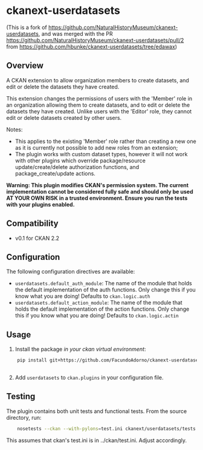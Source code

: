 ckanext-userdatasets
====================
(This is a fork of https://github.com/NaturalHistoryMuseum/ckanext-userdatasets, and was merged with the PR https://github.com/NaturalHistoryMuseum/ckanext-userdatasets/pull/2 from https://github.com/hbunke/ckanext-userdatasets/tree/edawax)

Overview
--------

A CKAN extension to allow organization members to create datasets, and edit or delete the datasets they have created.

This extension changes the permissions of users with the 'Member' role in an organization allowing them to create
datasets, and to edit or delete the datasets they have created. Unlike users with the 'Editor' role, they cannot
edit or delete datasets created by other users.

Notes: 
- This applies to the existing 'Member' role rather than creating a new one as it is currently not possible to add
  new roles from an extension;
- The plugin works with custom dataset types, however it will not work with other plugins which override 
  package/resource update/create/delete authorization functions, and package_create/update actions.
  
**Warning: This plugin modifies CKAN's permission system. The current implementation cannot be considered fully
 safe and should only be used AT YOUR OWN RISK in a trusted environment. Ensure you run the tests with your plugins
 enabled.**

Compatibility
-------------

- v0.1 for CKAN 2.2

Configuration
-------------

The following configuration directives are available:

- `userdatasets.default_auth_module`: The name of the module that holds the default implementation of the auth 
                                      functions. Only change this if you know what you are doing! Defaults to 
                                      `ckan.logic.auth`
- `userdatasets.default_action_module`: The name of the module that holds the default implementation of the action
                                        functions. Only change this if you know what you are doing! Defaults to 
                                        `ckan.logic.actin`


Usage
-----

1. Install the package *in your ckan virtual environment*: 

```sh
    pip install git+https://github.com/FacundoAdorno/ckanext-userdatasets#egg=ckanext-userdatasets
    
```


2. Add `userdatasets` to `ckan.plugins` in your configuration file. 

Testing
-------

The plugin contains both unit tests and functional tests. From the source directory, run:

```sh
    nosetests --ckan --with-pylons=test.ini ckanext/userdatasets/tests
```

This assumes that ckan's test.ini is in ../ckan/test.ini. Adjust accordingly.
